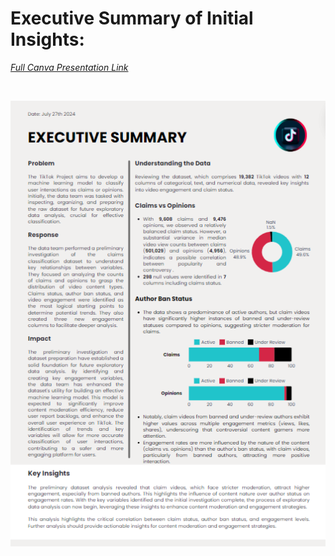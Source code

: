 # Executive Summary of Initial Insights:

[*Full Canva Presentation Link*](https://www.canva.com/design/DAGMDAe1zbM/kuAsDPI0ZO81mV-sPrDGag/view?utm_content=DAGMDAe1zbM&utm_campaign=designshare&utm_medium=link&utm_source=editor)

<br>

![Canva Executive Summary](Images/Canva_Executive_Summary_1.png)
